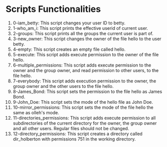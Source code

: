 # Scripts Functionalities

1. 0-iam_betty: This script changes your user ID to betty.
2. 1-who_am_i: This script prints the effective userid of current user.
3. 2-groups: This script prints all the groups the current user is part of.
4. 3-new_owner: This script changes the owner of the file hello to the user betty.
5. 4-empty: This script creates an empty file called hello.
6. 5-execute: This script adds execute permission to the owner of the file hello.
7. 6-multiple_permissions: This script adds execute permission to the owner and the group owner, and read permission to other users, to the file hello.
8. 7-everybody: This script adds execution permission to the owner, the group owner and the other users to the file hello.
9. 8-James_Bond: This script sets the permission to the file hello as James Bond.
10. 9-John_Doe: This script sets the mode of the hello file as John Doe.
11. 10-mirror_permissions: This script sets the mode of the file hello the same as olleh's mode.
12. 11-directories_permissions: This script adds execute permission to all subdirectories of the current directory for the owner, the group owner and all other users. Regular files should not be changed.
13. 12-directory_permissions: This script creates a directory called dir_holberton with permissions 751 in the working directory.
